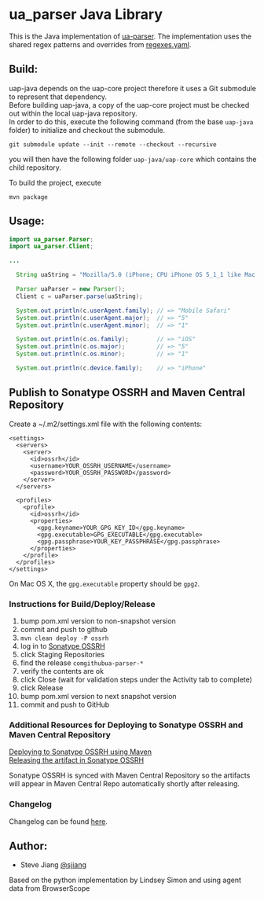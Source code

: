 ua_parser Java Library
======================

This is the Java implementation of [ua-parser](https://github.com/ua-parser).
The implementation uses the shared regex patterns and overrides from [regexes.yaml](https://github.com/ua-parser/uap-core/blob/master/regexes.yaml).

Build:
------

uap-java depends on the uap-core project therefore it uses a Git submodule to represent that dependency.  
Before building uap-java, a copy of the uap-core project must be checked out within the local uap-java repository.  
In order to do this, execute the following command (from the base `uap-java` folder) to initialize and checkout the submodule.  

```
git submodule update --init --remote --checkout --recursive
```

you will then have the following folder `uap-java/uap-core` which contains the child repository.

To build the project, execute
```
mvn package
```

Usage:
--------
```java
import ua_parser.Parser;
import ua_parser.Client;

...

  String uaString = "Mozilla/5.0 (iPhone; CPU iPhone OS 5_1_1 like Mac OS X) AppleWebKit/534.46 (KHTML, like Gecko) Version/5.1 Mobile/9B206 Safari/7534.48.3";

  Parser uaParser = new Parser();
  Client c = uaParser.parse(uaString);

  System.out.println(c.userAgent.family); // => "Mobile Safari"
  System.out.println(c.userAgent.major);  // => "5"
  System.out.println(c.userAgent.minor);  // => "1"

  System.out.println(c.os.family);        // => "iOS"
  System.out.println(c.os.major);         // => "5"
  System.out.println(c.os.minor);         // => "1"

  System.out.println(c.device.family);    // => "iPhone"
```

## Publish to Sonatype OSSRH and Maven Central Repository

Create a ~/.m2/settings.xml file with the following contents:
```
<settings>
  <servers>
    <server>
      <id>ossrh</id>
      <username>YOUR_OSSRH_USERNAME</username>
      <password>YOUR_OSSRH_PASSWORD</password>
    </server>
  </servers>

  <profiles>
    <profile>
      <id>ossrh</id>
      <properties>
        <gpg.keyname>YOUR_GPG_KEY_ID</gpg.keyname>
        <gpg.executable>GPG_EXECUTABLE</gpg.executable>
        <gpg.passphrase>YOUR_KEY_PASSPHRASE</gpg.passphrase>
      </properties>
    </profile>
  </profiles>
</settings>
```
On Mac OS X, the `gpg.executable` property should be `gpg2`.  

### Instructions for Build/Deploy/Release  
1. bump pom.xml version to non-snapshot version  
1. commit and push to github  
1. `mvn clean deploy -P ossrh`  
1. log in to [Sonatype OSSRH](https://oss.sonatype.org/)  
1. click Staging Repositories  
1. find the release `comgithubua-parser-*`  
1. verify the contents are ok  
1. click Close (wait for validation steps under the Activity tab to complete)  
1. click Release  
1. bump pom.xml version to next snapshot version  
1. commit and push to GitHub  

### Additional Resources for Deploying to Sonatype OSSRH and Maven Central Repository    
[Deploying to Sonatype OSSRH using Maven](http://central.sonatype.org/pages/apache-maven.html)  
[Releasing the artifact in Sonatype OSSRH](http://central.sonatype.org/pages/releasing-the-deployment.html)  

Sonatype OSSRH is synced with Maven Central Repository so the artifacts will appear in Maven Central Repo
automatically shortly after releasing.  

### Changelog
Changelog can be found [here](https://github.com/ua-parser/uap-java/wiki#changelog).

Author:
-------

  * Steve Jiang [@sjiang](https://twitter.com/sjiang)

  Based on the python implementation by Lindsey Simon and using agent data from BrowserScope
